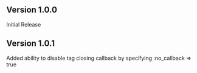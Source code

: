 ## Version 1.0.0 ##

Initial Release

## Version 1.0.1 ##

Added ability to disable tag closing callback by specifying :no_callback => true